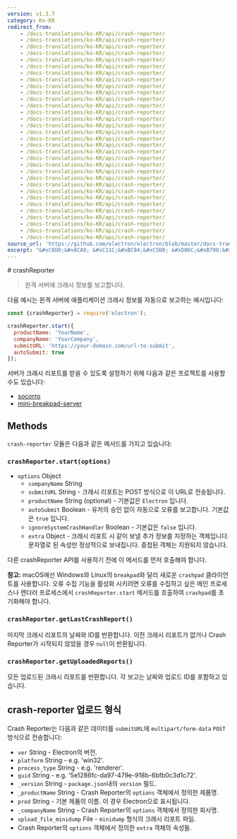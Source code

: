 ```yaml
---
version: v1.3.7
category: Ko-KR
redirect_from:
    - /docs-translations/ko-KR/api/crash-reporter/
    - /docs-translations/ko-KR/api/crash-reporter/
    - /docs-translations/ko-KR/api/crash-reporter/
    - /docs-translations/ko-KR/api/crash-reporter/
    - /docs-translations/ko-KR/api/crash-reporter/
    - /docs-translations/ko-KR/api/crash-reporter/
    - /docs-translations/ko-KR/api/crash-reporter/
    - /docs-translations/ko-KR/api/crash-reporter/
    - /docs-translations/ko-KR/api/crash-reporter/
    - /docs-translations/ko-KR/api/crash-reporter/
    - /docs-translations/ko-KR/api/crash-reporter/
    - /docs-translations/ko-KR/api/crash-reporter/
    - /docs-translations/ko-KR/api/crash-reporter/
    - /docs-translations/ko-KR/api/crash-reporter/
    - /docs-translations/ko-KR/api/crash-reporter/
    - /docs-translations/ko-KR/api/crash-reporter/
    - /docs-translations/ko-KR/api/crash-reporter/
    - /docs-translations/ko-KR/api/crash-reporter/
    - /docs-translations/ko-KR/api/crash-reporter/
    - /docs-translations/ko-KR/api/crash-reporter/
    - /docs-translations/ko-KR/api/crash-reporter/
    - /docs-translations/ko-KR/api/crash-reporter/
    - /docs-translations/ko-KR/api/crash-reporter/
    - /docs-translations/ko-KR/api/crash-reporter/
    - /docs-translations/ko-KR/api/crash-reporter/
    - /docs-translations/ko-KR/api/crash-reporter/
    - /docs-translations/ko-KR/api/crash-reporter/
    - /docs-translations/ko-KR/api/crash-reporter/
    - /docs-translations/ko-KR/api/crash-reporter/
    - /docs-translations/ko-KR/api/crash-reporter/
    - /docs-translations/ko-KR/api/crash-reporter/
    - /docs-translations/ko-KR/api/crash-reporter/
source_url: 'https://github.com/electron/electron/blob/master/docs-translations/ko-KR/api/crash-reporter.md'
excerpt: "&#xC6D0;&#xACA9; &#xC11C;&#xBC84;&#xC5D0; &#xD06C;&#xB798;&#xC2DC; &#xC815;&#xBCF4;&#xB97C; &#xBCF4;&#xACE0;&#xD569;&#xB2C8;&#xB2E4;."
---
```


﻿# crashReporter

> 원격 서버에 크래시 정보를 보고합니다.

다음 예시는 윈격 서버에 애플리케이션 크래시 정보를 자동으로 보고하는 예시입니다:

```javascript
const {crashReporter} = require('electron');

crashReporter.start({
  productName: 'YourName',
  companyName: 'YourCompany',
  submitURL: 'https://your-domain.com/url-to-submit',
  autoSubmit: true
});
```

서버가 크래시 리포트를 받을 수 있도록 설정하기 위해 다음과 같은 프로젝트를 사용할 수도
있습니다:

* [socorro](https://github.com/mozilla/socorro)
* [mini-breakpad-server](https://github.com/electron/mini-breakpad-server)

## Methods

`crash-reporter` 모듈은 다음과 같은 메서드를 가지고 있습니다:

### `crashReporter.start(options)`

* `options` Object
  * `companyName` String
  * `submitURL` String - 크래시 리포트는 POST 방식으로 이 URL로 전송됩니다.
  * `productName` String (optional) - 기본값은 `Electron` 입니다.
  * `autoSubmit` Boolean - 유저의 승인 없이 자동으로 오류를 보고합니다. 기본값은
    `true` 입니다.
  * `ignoreSystemCrashHandler` Boolean - 기본값은 `false` 입니다.
  * `extra` Object - 크래시 리포트 시 같이 보낼 추가 정보를 지정하는 객체입니다.
    문자열로 된 속성만 정상적으로 보내집니다. 중첩된 객체는 지원되지 않습니다.

다른 crashReporter API를 사용하기 전에 이 메서드를 먼저 호출해야 합니다.

**참고:** macOS에선 Windows와 Linux의 `breakpad`와 달리 새로운 `crashpad`
클라이언트를 사용합니다. 오류 수집 기능을 활성화 시키려면 오류를 수집하고 싶은 메인
프로세스나 렌더러 프로세스에서 `crashReporter.start` 메서드를 호출하여 `crashpad`를
초기화해야 합니다.

### `crashReporter.getLastCrashReport()`

마지막 크래시 리포트의 날짜와 ID를 반환합니다.
이전 크래시 리포트가 없거나 Crash Reporter가 시작되지 않았을 경우 `null`이 반환됩니다.

### `crashReporter.getUploadedReports()`

모든 업로드된 크래시 리포트를 반환합니다. 각 보고는 날짜와 업로드 ID를 포함하고 있습니다.

## crash-reporter 업로드 형식

Crash Reporter는 다음과 같은 데이터를 `submitURL`에 `multipart/form-data` `POST` 방식으로 전송합니다:

* `ver` String - Electron의 버전.
* `platform` String - e.g. 'win32'.
* `process_type` String - e.g. 'renderer'.
* `guid` String - e.g. '5e1286fc-da97-479e-918b-6bfb0c3d1c72'.
* `_version` String - `package.json`내의 `version` 필드.
* `_productName` String - Crash Reporter의 `options` 객체에서 정의한 제품명.
* `prod` String - 기본 제품의 이름. 이 경우 Electron으로 표시됩니다.
* `_companyName` String - Crash Reporter의 `options` 객체에서 정의한 회사명.
* `upload_file_minidump` File - `minidump` 형식의 크래시 리포트 파일.
* Crash Reporter의 `options` 객체에서 정의한 `extra` 객체의 속성들.
